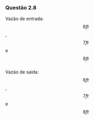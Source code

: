 <script src="https://polyfill.io/v3/polyfill.min.js?features=es6"></script> 
<script id="MathJax-script" async src="https://cdn.jsdelivr.net/npm/mathjax@3/es5/tex-mml-chtml.js"></script>

### Questão 2.8  

Vazão de entrada: $$6 ft$$, $$7 ft$$ e $$8 ft$$  
Vazão de saída: $$6 ft$$, $$7 ft$$ e $$8 ft$$  
